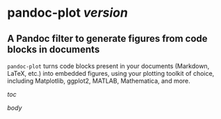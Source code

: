 <!--
The file MANUAL.md is automatically generated by the mkmanual.ps1 script 
Do not edit manually
-->

# pandoc-plot $version$

## A Pandoc filter to generate figures from code blocks in documents

`pandoc-plot` turns code blocks present in your documents (Markdown, LaTeX, etc.) into embedded figures, using your plotting toolkit of choice, including Matplotlib, ggplot2, MATLAB, Mathematica, and more.

$toc$

$body$